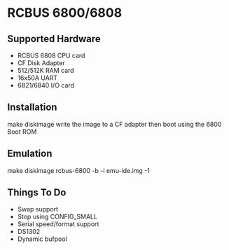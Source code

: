 # RCBUS 6800/6808

## Supported Hardware

- RCBUS 6808 CPU card
- CF Disk Adapter
- 512/512K RAM card
- 16x50A UART
- 6821/6840 I/O card


## Installation

make diskimage
write the image to a CF adapter then boot using the 6800 Boot ROM

## Emulation

make diskimage
rcbus-6800 -b -i emu-ide.img -1

## Things To Do

- Swap support
- Stop using CONFIG_SMALL
- Serial speed/format support
- DS1302
- Dynamic bufpool
